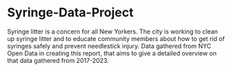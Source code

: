 # Syringe-Data-Project
Syringe litter is a concern for all New Yorkers. The city is working to clean up syringe litter and to educate community members about how to get rid of syringes safely and prevent needlestick injury. Data gathered from NYC Open Data in creating this report, that aims to give a detailed overview on that data gathered from 2017-2023.
